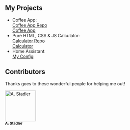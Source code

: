 ## My Projects

- Coffee App: <br /> [Coffee App Repo](https://github.com/MitchellHayes/coffee-app) <br />
[Coffee App](https://MitchellHayes.github.io/coffee-app)
- Pure HTML, CSS & JS Calculator: <br /> [Calculator Repo](https://github.com/MitchellHayes/calculator/tree/main) <br />
[Calculator](https://mitchellhayes.github.io/calculator)
- Home Assistant: <br /> [My Config](https://github.com/MitchellHayes/HA-Personal)

  
## Contributors

Thanks goes to these wonderful people for helping me out!

<td align="center"><a href="https://github.com/tzfx"><img src="https://avatars.githubusercontent.com/u/51995971?v=4" width="100px;" alt="A. Stadler"/><br /><sub> <b>A. Stadler</b></sub></a><br />

